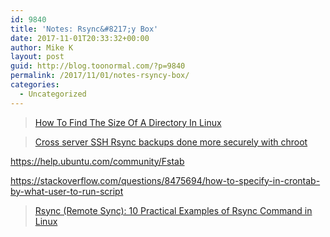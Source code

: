 ```yaml
---
id: 9840
title: 'Notes: Rsync&#8217;y Box'
date: 2017-11-01T20:33:32+00:00
author: Mike K
layout: post
guid: http://blog.toonormal.com/?p=9840
permalink: /2017/11/01/notes-rsyncy-box/
categories:
  - Uncategorized
---
```

<!--more-->

<blockquote class="wp-embedded-content" data-secret="5M83riQa1B">
  <p>
    <a href="https://www.ostechnix.com/find-size-directory-linux/">How To Find The Size Of A Directory In Linux</a>
  </p>
</blockquote>



<blockquote class="wp-embedded-content" data-secret="I8ocw99cma">
  <p>
    <a href="https://www.marcus-povey.co.uk/2015/04/09/cross-server-ssh-rsync-backups-done-more-securely/">Cross server SSH Rsync backups done more securely with chroot</a>
  </p>
</blockquote>



https://help.ubuntu.com/community/Fstab

https://stackoverflow.com/questions/8475694/how-to-specify-in-crontab-by-what-user-to-run-script

<blockquote class="wp-embedded-content" data-secret="s0paFFT0v5">
  <p>
    <a href="https://www.tecmint.com/rsync-local-remote-file-synchronization-commands/">Rsync (Remote Sync): 10 Practical Examples of Rsync Command in Linux</a>
  </p>
</blockquote>